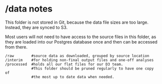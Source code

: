 # /data notes
This folder is not stored in Git, because the data file sizes are too large. Instead, they are synced to S3.

Most users will not need to have access to the source files in this folder, as they are loaded into our Postgres database once and then can be accessed from there. 

```
/raw 		#source data as downloaded, grouped by source location
/interim    #for holding non-final output files and one-off analyses
/processed	#holds all our flat files for our D3 team. 
			#This folder should be pruned regularly to have one copy of 
			#the most up to date data when needed. 
```
